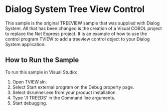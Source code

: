 # Dialog System Tree View Control

This sample is the original TREEVIEW sample that was supplied with Dialog System.
All that has been changed is the creation of a Visual COBOL project to replace
the Net Express project. It is an example of how to use the 
control program TVIEW to add a treeview control object to your
Dialog System application.

## How to Run the Sample

To run this sample in Visual Studio:

1. Open TVIEW.sln.
2. Select Start external program on the Debug property page.
3. Select dsrunner.exe from your product installation.
4. Type '/l TREEDS' in the Command line arguments.
5. Start debugging.
